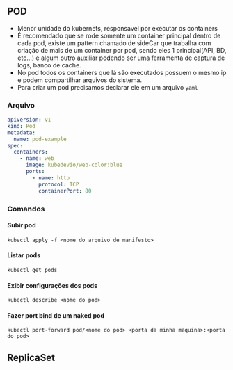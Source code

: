 ## POD 
- Menor unidade do kubernets, responsavel por executar os containers 
- É recomendado que se rode somente um container principal dentro de cada pod, existe um pattern chamado de sideCar que trabalha com criação de mais de um container por pod, sendo eles 1 principal(API, BD, etc...) e algum outro auxiliar podendo ser uma ferramenta de captura de logs, banco de cache. 
- No pod todos os containers que lá são executados possuem o mesmo ip e podem compartilhar arquivos do sistema.
- Para criar um pod precisamos declarar ele em um arquivo `yaml`
### Arquivo
```yaml
apiVersion: v1
kind: Pod
metadata:
  name: pod-example
spec:
  containers:
    - name: web
      image: kubedevio/web-color:blue
      ports:
        - name: http
          protocol: TCP
          containerPort: 80
```
### Comandos 
#### Subir pod
`kubectl apply -f <nome do arquivo de manifesto>`
#### Listar pods 
`kubectl get pods`
#### Exibir configurações dos pods
`kubectl describe <nome do pod>`
#### Fazer port bind de um naked pod
`kubectl port-forward pod/<nome do pod> <porta da minha maquina>:<porta do pod>`
## ReplicaSet 